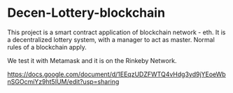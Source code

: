 # Decen-Lottery-blockchain

This project is a smart contract application of blockchain network - eth. 
It is a decentralized lottery system, with a manager to act as master.
Normal rules of a blockchain apply.

We test it with Metamask and it is on the Rinkeby Network.

https://docs.google.com/document/d/1EEqzUDZFWTQ4vHdg3yd9jYEoeWbnSGOcmiYz9ht5IUM/edit?usp=sharing
